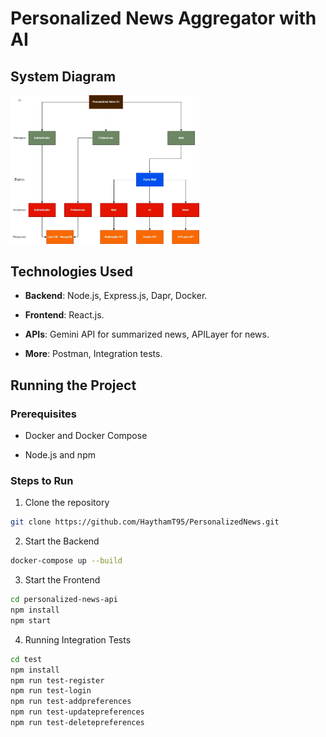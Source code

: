 # Personalized News Aggregator with AI

## System Diagram
<img src="./system-diagram/PersonalizedNewsDiagram.jpg" width="60%"/>

## Technologies Used
- **Backend**: Node.js, Express.js, Dapr, Docker.

- **Frontend**: React.js.

- **APIs**: Gemini API for summarized news, APILayer for news.

- **More**: Postman, Integration tests.

## Running the Project
### Prerequisites
- Docker and Docker Compose

- Node.js and npm

### Steps to Run

1. Clone the repository
```Bash []
git clone https://github.com/HaythamT95/PersonalizedNews.git
```

2. Start the Backend
```Bash []
docker-compose up --build
```

3. Start the Frontend
```Bash []
cd personalized-news-api
npm install
npm start
```
4. Running Integration Tests
```Bash []
cd test
npm install
npm run test-register
npm run test-login
npm run test-addpreferences
npm run test-updatepreferences
npm run test-deletepreferences
```
